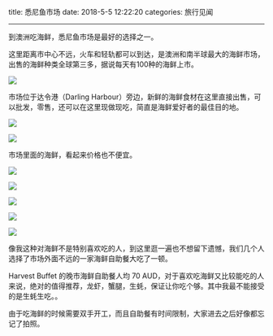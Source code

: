 title: 悉尼鱼市场
date: 2018-5-5 12:22:20
categories: 旅行见闻

---


到澳洲吃海鲜，悉尼鱼市场是最好的选择之一。

<!--more-->

这里距离市中心不远，火车和轻轨都可以到达，是澳洲和南半球最大的海鲜市场，出售的海鲜种类全球第三多，据说每天有100种的海鲜上市。

![](https://steemitimages.com/DQmaHGqLLpx2wBRfXje4Y8uaNU7KjaRsGwpe68e6JDjFuC9/IMG_5318.JPG)

市场位于达令港（Darling Harbour）旁边，新鲜的海鲜食材在这里直接出售，可以批发，零售，还可以在这里现做现吃，简直是海鲜爱好者的最佳目的地。

![](https://steemitimages.com/DQmWMcFCZNyn6EFUEM9AGLic8iMc4bRxvJKjCkuiRYEUpQG/IMG_5312%5B1%5D.JPG)

![](https://steemitimages.com/DQmYzfc1UNiYX9X2nt1THUKivMExV8HQ34tuGm3KaQgR8JE/IMG_5314%5B1%5D.JPG)

市场里面的海鲜，看起来价格也不便宜。

![](https://steemitimages.com/DQmXRf23jo5Dgk4FMt48rUgBBepaTGSRwohK4ENJEDkzbSt/IMG_5319.JPG)

![](https://steemitimages.com/DQmZqJdHx38TpgjnS47VhkUgTFz5GM1BkjdUzP9pZs1Un4D/IMG_5320.JPG)

![](https://steemitimages.com/DQmR9LcPsa2qdKZnXDvJ9B23iwvFdtQC3Qi5xv57WaV6669/IMG_5321.JPG)

![](https://steemitimages.com/DQmTfNkUVBKVZj9qBrLd47vwjSVGSRGGeojwLPjYXcng494/IMG_5324.JPG)

![](https://steemitimages.com/DQmNVwQtazMKQJkxxj9hQhH7fwz5nnSvWooFsSJbsS2byEW/IMG_5325.JPG)

像我这种对海鲜不是特别喜欢吃的人，到这里逛一遍也不想留下遗憾，我们几个人选择了市场外面不远的一家海鲜自助餐大吃了一顿。

Harvest Buffet 的晚市海鲜自助餐人均 70 AUD，对于喜欢吃海鲜又比较能吃的人来说，绝对的值得推荐，龙虾，蟹腿，生蚝，保证让你吃个够。其中我最不能接受的是生蚝生吃。。

由于吃海鲜的时候需要双手开工，而且自助餐有时间限制，大家进去之后好像都忘记了拍照。
